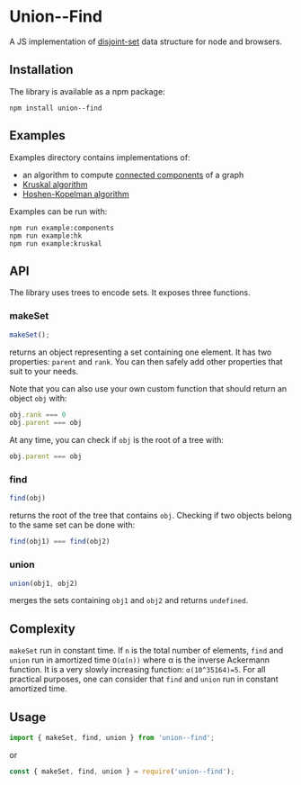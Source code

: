 Union--Find
===========

A JS implementation of [disjoint-set](https://en.wikipedia.org/wiki/Disjoint-set_data_structure) data structure for node and browsers.

## Installation
The library is available as a npm package:
```
npm install union--find
```

## Examples
Examples directory contains implementations of:
* an algorithm to compute [connected components](https://en.wikipedia.org/wiki/Connected_component_(graph_theory)) of a graph
* [Kruskal algorithm](https://en.wikipedia.org/wiki/Kruskal%27s_algorithm)
* [Hoshen-Kopelman algorithm](https://en.wikipedia.org/wiki/Hoshen%E2%80%93Kopelman_algorithm)

Examples can be run with:
```
npm run example:components
npm run example:hk
npm run example:kruskal
```

## API

The library uses trees to encode sets. It exposes three functions.
### makeSet
```js
makeSet();
```
returns an object representing a set containing one element. It has two properties: `parent` and `rank`. You can then safely add other properties that suit to your needs.

Note that you can also use your own custom function that should return an object `obj` with:
```js
obj.rank === 0
obj.parent === obj
```

At any time, you can check if  `obj` is the root of a tree with:
```js
obj.parent === obj
```

### find
```js
find(obj)
```
returns the root of the tree that contains `obj`. Checking if two objects belong to the same set can be done with:
```js
find(obj1) === find(obj2)
```

### union
```js
union(obj1, obj2)
```
merges the sets containing `obj1` and `obj2` and returns `undefined`.

## Complexity
`makeSet` run in constant time. If `n` is the total number of elements, `find` and `union` run in amortized time `O(α(n))` where α is the inverse Ackermann function. It is a very slowly increasing function: `α(10^35164)=5`. For all practical purposes, one can consider that `find` and `union` run in constant amortized time.

## Usage

```js
import { makeSet, find, union } from 'union--find';
```

or

```js
const { makeSet, find, union } = require('union--find');
```
